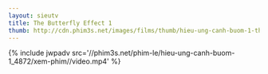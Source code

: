 ```yaml
---
layout: sieutv
title: The Butterfly Effect 1
thumb: http://cdn.phim3s.net/images/films/thumb/hieu-ung-canh-buom-1-the-butterfly-effect-1-2004.jpg
---
```

{% include jwpadv src='//phim3s.net/phim-le/hieu-ung-canh-buom-1_4872/xem-phim//video.mp4' %}